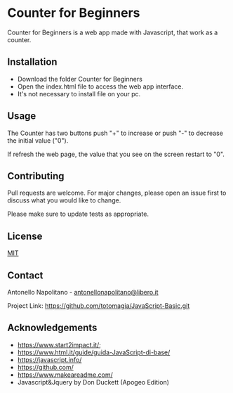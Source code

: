 # Counter for Beginners
Counter for Beginners is a web app made with Javascript, that work as a counter.

## Installation

* Download the folder Counter for Beginners
* Open the index.html file to access the web app interface.
* It's not necessary to install file on your pc.


## Usage

The Counter has two buttons push "+" to increase or push "-" to decrease the initial value ("0").

If refresh the web page, the value that you see on the screen restart to "0".

## Contributing

Pull requests are welcome. For major changes, please open an issue first to discuss what you would like to change.

Please make sure to update tests as appropriate.

## License

[MIT](https://choosealicense.com/licenses/mit/)

## Contact

Antonello Napolitano - antonellonapolitano@libero.it

Project Link: https://github.com/totomagia/JavaScript-Basic.git

## Acknowledgements

* https://www.start2impact.it/;
* https://www.html.it/guide/guida-JavaScript-di-base/
* https://javascript.info/
* https://github.com/
* https://www.makeareadme.com/
* Javascript&Jquery by Don Duckett (Apogeo Edition)
